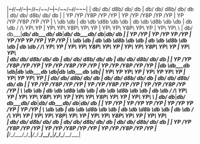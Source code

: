 |~~~\/~~\/~~~\/~~\/~~~|~~~\/~~\/~~~\/~~\/~~~|~~~\/~~\/~~~\/~~\/~~~|
| db/ db/ d8b/ db/ db | db/ db/ d8b/ db/ db | db/ db/ d8b/ db/ db |
| YP /YP /Y8P /YP /YP | YP /YP /Y8P /YP /YP | YP /YP /Y8P /YP /YP |
 \ \db \db | db \db \d8b \db \db | db \db \d8b \db \db | db \db \/ 
 /\ YP\ YP | YP\ YP\ Y8P\ YP\ YP | YP\ YP\ Y8P\ YP\ YP | YP\ YP\ \ 
| db/ db___|___db/ db___db/ db___|___db/ db___db/ db___|___db/ db |
| YP /YP   |   YP /YP   YP /YP   |   YP /YP   YP /YP   |   YP /YP |
 \ \db \db | db \db \d8b \db \db | db \db \d8b \db \db | db \db \/
 /\ YP\ YP | YP\ YP\ Y8P\ YP\ YP | YP\ YP\ Y8P\ YP\ YP | YP\ YP\ \
| db/ db/ d8b/ db/ db | db/ db/ d8b/ db/ db | db/ db/ d8b/ db/ db |
| YP /YP /Y8P /YP /YP | YP /YP /Y8P /YP /YP | YP /YP /Y8P /YP /YP |
|___db \db___db \db___|___db \db___db \db___|___db \db___db \db___|
|   YP\ YP   YP\ YP   |   YP\ YP   YP\ YP   |   YP\ YP   YP\ YP   |
| db/ db/ d8b/ db/ db | db/ db/ d8b/ db/ db | db/ db/ d8b/ db/ db |
| YP /YP /Y8P /YP /YP | YP /YP /Y8P /YP /YP | YP /YP /Y8P /YP /YP |
 \ \db \db | db \db \d8b \db \db | db \db \d8b \db \db | db \db \/ 
 /\ YP\ YP | YP\ YP\ Y8P\ YP\ YP | YP\ YP\ Y8P\ YP\ YP | YP\ YP\ \ 
| db/ db___|___db/ db___db/ db___|___db/ db___db/ db___|___db/ db |
| YP /YP   |   YP /YP   YP /YP   |   YP /YP   YP /YP   |   YP /YP |
 \ \db \db | db \db \d8b \db \db | db \db \d8b \db \db | db \db \/
 /\ YP\ YP | YP\ YP\ Y8P\ YP\ YP | YP\ YP\ Y8P\ YP\ YP | YP\ YP\ \
| db/ db/ d8b/ db/ db | db/ db/ d8b/ db/ db | db/ db/ d8b/ db/ db |
| YP /YP /Y8P /YP /YP | YP /YP /Y8P /YP /YP | YP /YP /Y8P /YP /YP |
|___/\__/\___/\__/\___|___/\__/\___/\__/\___|___/\__/\___/\__/\___|